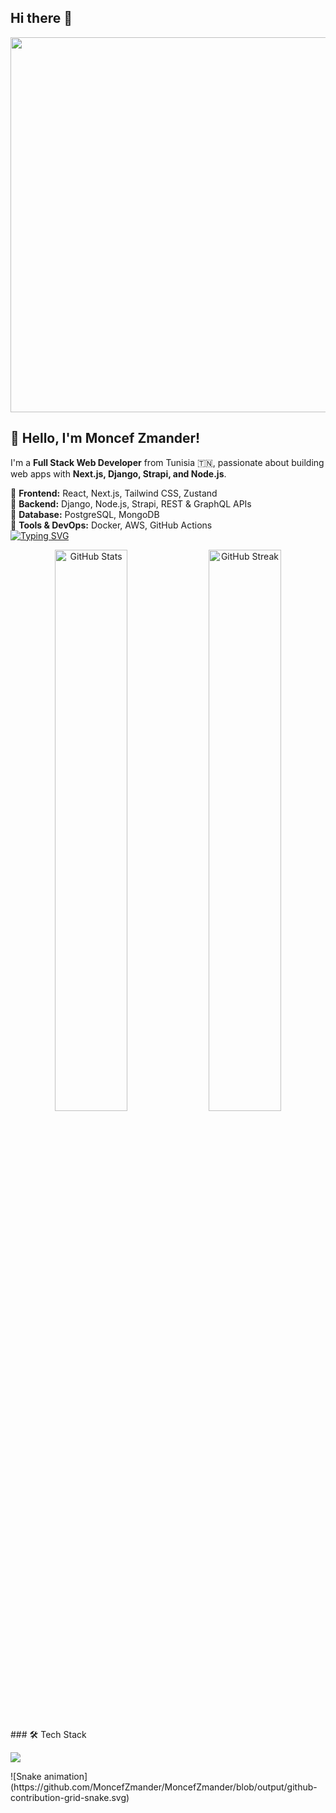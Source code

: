 ## Hi there 👋

<p align="center">
  <img src="[https://your-gif-or-banner-url.com/welcome.gif](https://www.pngplay.com/wp-content/uploads/6/Welcome-Banner-Transparent-PNG.png)" width="600"/>
</p>

## 👋 Hello, I'm Moncef Zmander!
I'm a **Full Stack Web Developer** from Tunisia 🇹🇳, passionate about building web apps with **Next.js, Django, Strapi, and Node.js**.

🔹 **Frontend:** React, Next.js, Tailwind CSS, Zustand  
🔹 **Backend:** Django, Node.js, Strapi, REST & GraphQL APIs  
🔹 **Database:** PostgreSQL, MongoDB  
🔹 **Tools & DevOps:** Docker, AWS, GitHub Actions  
[![Typing SVG](https://readme-typing-svg.herokuapp.com?size=24&color=F7A41D&lines=Full+Stack+Web+Developer;Next.js+%7C+Django+%7C+Node.js;Strapi+%7C+GraphQL+%7C+PostgreSQL)](https://git.io/typing-svg)
<p align="center">
  <img src="https://github-readme-stats.vercel.app/api?username=MoncefZmander&show_icons=true&theme=radical" width="48%" alt="GitHub Stats"/>
  <img src="https://github-readme-streak-stats.herokuapp.com/?user=MoncefZmander&theme=radical" width="48%" alt="GitHub Streak"/>
</p>
### 🛠 Tech Stack
<p align="left">
  <img src="https://skillicons.dev/icons?i=nextjs,react,tailwind,js,ts,nodejs,express,django,postgres,mongodb,docker,git,github" />
</p>
![Snake animation](https://github.com/MoncefZmander/MoncefZmander/blob/output/github-contribution-grid-snake.svg)
